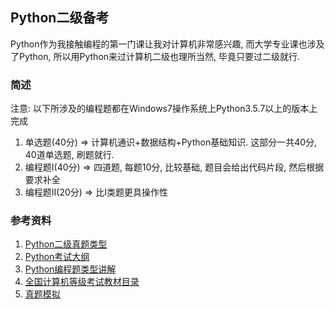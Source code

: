 ## Python二级备考

Python作为我接触编程的第一门课让我对计算机非常感兴趣, 而大学专业课也涉及了Python, 所以用Python来过计算机二级也理所当然, 毕竟只要过二级就行.

### 简述
注意: 以下所涉及的编程题都在Windows7操作系统上Python3.5.7以上的版本上完成
1. 单选题(40分) => 计算机通识+数据结构+Python基础知识. 这部分一共40分, 40道单选题, 刷题就行.
2. 编程题Ⅰ(40分) => 四道题, 每题10分, 比较基础, 题目会给出代码片段, 然后根据要求补全
3. 编程题Ⅱ(20分) => 比Ⅰ类题更具操作性

### 参考资料
1. [Python二级真题类型](https://blog.csdn.net/weixin_53466908/article/details/124930910)
2. [Python考试大纲](https://ncre.neea.edu.cn/html1/report/21124/245-1.htm)
3. [Python编程题类型讲解](https://www.zhihu.com/question/281129975/answer/1690998720)
4. [全国计算机等级考试教材目录](https://ncre.neea.edu.cn/html1/report/22031/1703-1.htm)
5. [真题模拟](https://python123.io/)
